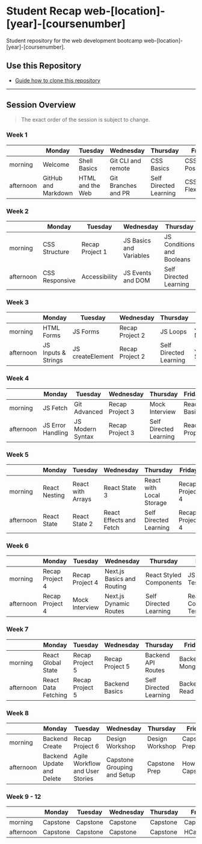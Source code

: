 # Student Recap web-[location]-[year]-[coursenumber]

Student repository for the web development bootcamp web-[location]-[year]-[coursenumber].

## Use this Repository

- [Guide how to clone this repository](/docs/install-manual-en.md)

---

## Session Overview

> The exact order of the session is subject to change.

### Week 1

|           | Monday              | Tuesday          | Wednesday           | Thursday               | Friday          |
| --------- | ------------------- | ---------------- | ------------------- | ---------------------- | --------------- |
| morning   | Welcome             | Shell Basics     | Git CLI and remote  | CSS Basics             | CSS Positioning |
| afternoon | GitHub and Markdown | HTML and the Web | Git Branches and PR | Self Directed Learning | CSS Flexbox     |

### Week 2

|           | Monday         | Tuesday         | Wednesday               | Thursday                   | Friday                |
| --------- | -------------- | --------------- | ----------------------- | -------------------------- | --------------------- |
| morning   | CSS Structure  | Recap Project 1 | JS Basics and Variables | JS Conditions and Booleans | JS Objects and Arrays |
| afternoon | CSS Responsive | Accessibility   | JS Events and DOM       | Self Directed Learning     | JS Functions          |

### Week 3

|           | Monday              | Tuesday          | Wednesday       | Thursday               | Friday           |
| --------- | ------------------- | ---------------- | --------------- | ---------------------- | ---------------- |
| morning   | HTML Forms          | JS Forms         | Recap Project 2 | JS Loops               | JS Array Methods |
| afternoon | JS Inputs & Strings | JS createElement | Recap Project 2 | Self Directed Learning | JS Structure     |

### Week 4

|           | Monday            | Tuesday          | Wednesday       | Thursday               | Friday       |
| --------- | ----------------- | ---------------- | --------------- | ---------------------- | ------------ |
| morning   | JS Fetch          | Git Advanced     | Recap Project 3 | Mock Interview         | React Basics |
| afternoon | JS Error Handling | JS Modern Syntax | Recap Project 3 | Self Directed Learning | React Props  |

### Week 5

|           | Monday        | Tuesday           | Wednesday               | Thursday                 | Friday          |
| --------- | ------------- | ----------------- | ----------------------- | ------------------------ | --------------- |
| morning   | React Nesting | React with Arrays | React State 3           | React with Local Storage | Recap Project 4 |
| afternoon | React State   | React State 2     | React Effects and Fetch | Self Directed Learning   | Recap Project 4 |

### Week 6

|           | Monday          | Tuesday         | Wednesday                  | Thursday                | Friday                  |
| --------- | --------------- | --------------- | -------------------------- | ----------------------- | ----------------------- |
| morning   | Recap Project 4 | Recap Project 4 | Next.js Basics and Routing | React Styled Components | JS Unit Testing         |
| afternoon | Recap Project 4 | Mock Interview  | Next.js Dynamic Routes     | Self Directed Learning  | React Component Testing |

### Week 7

|           | Monday              | Tuesday         | Wednesday       | Thursday               | Friday          |
| --------- | ------------------- | --------------- | --------------- | ---------------------- | --------------- |
| morning   | React Global State  | Recap Project 5 | Recap Project 5 | Backend API Routes     | Backend MongoDB |
| afternoon | React Data Fetching | Recap Project 5 | Backend Basics  | Self Directed Learning | Backend Read    |

### Week 8

|           | Monday                    | Tuesday                         | Wednesday                   | Thursday        | Friday          |
| --------- | ------------------------- | ------------------------------- | --------------------------- | --------------- | --------------- |
| morning   | Backend Create            | Recap Project 6                 | Design Workshop             | Design Workshop | Capstone Prep   |
| afternoon | Backend Update and Delete | Agile Workflow and User Stories | Capstone Grouping and Setup | Capstone Prep   | How to Capstone |

### Week 9 - 12

|           | Monday   | Tuesday  | Wednesday | Thursday | Friday    |
| --------- | -------- | -------- | --------- | -------- | --------- |
| morning   | Capstone | Capstone | Capstone  | Capstone | Capstone  |
| afternoon | Capstone | Capstone | Capstone  | Capstone | HCapstone |
